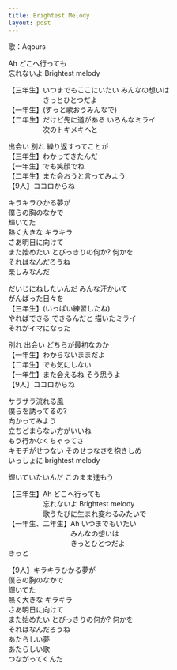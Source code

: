 ```yaml
---
title: Brightest Melody
layout: post
---
```

歌：Aqours

<p>Ah どこへ行っても<br />
忘れないよ Brightest melody</p>

<p>【三年生】いつまでもここにいたい みんなの想いは<br />
　　　　　きっとひとつだよ<br />
【一年生】(ずっと歌おうみんなで)<br />
【二年生】だけど先に道がある いろんなミライ<br />
　　　　　次のトキメキへと</p>

<p><a class="kanan">出会い</a> <a class="mari">別れ</a> <a class="dia">繰り返すってことが</a><br />
【三年生】わかってきたんだ<br />
【一年生】でも笑顔でね<br />
【二年生】また会おうと言ってみよう<br />
【9人】ココロからね</p>

<p>キラキラひかる夢が<br />
僕らの胸のなかで<br />
輝いてた<br />
熱く大きな キラキラ<br />
さあ明日に向けて<br />
また始めたい とびっきりの何か? 何かを<br />
それはなんだろうね<br />
楽しみなんだ</p>

<p><a class="you">だいじにねしたいんだ みんな汗かいて<br />
がんばった日々を</a><br />
【三年生】(いっぱい練習したね)<br />
<a class="riko">やればできる できるんだと 描いたミライ<br />
それがイマになった</a></p>

<p><a class="yoshiko">別れ</a> <a class="hanamaru">出会い</a> <a class="ruby">どちらが最初なのか</a><br />
【一年生】わからないままだよ<br />
【二年生】でも気にしない<br />
【一年生】また会えるね そう思うよ<br />
【9人】ココロからね</p>

<p>サラサラ流れる風<br />
僕らを誘ってるの?<br />
向かってみよう<br />
立ちどまらない方がいいね<br />
もう行かなくちゃってさ<br />
キモチがせつない そのせつなさを抱きしめ<br />
いっしょに brightest melody</p>

<p>輝いていたいんだ このまま進もう</p>

<p>【三年生】Ah どこへ行っても<br />
　　　　　忘れないよ Brightest melody<br />
　　　　　歌うたびに生まれ変わるみたいで<br />
【一年生、二年生】Ah いつまでもいたい<br />
　　　　　　　　　みんなの想いは<br />
　　　　　　　　　きっとひとつだよ<br />
<a class="chika">きっと</a></p>

<p>【9人】キラキラひかる夢が<br />
僕らの胸のなかで<br />
輝いてた<br />
熱く大きな キラキラ<br />
さあ明日に向けて<br />
また始めたい とびっきりの何か? 何かを<br />
それはなんだろうね<br />
<a class="chika">あたらしい夢</a><br />
<a class="riko">あたらしい歌</a><br />
つながってくんだ</p>